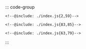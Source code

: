 ::: code-group
```js:line-numbers [JavaScript]
<!--@include: ./index.js{2,59}-->
```

```html:line-numbers [HTML]
<!--@include: ./index.js{83,85}-->
```

```css:line-numbers [CSS]
<!--@include: ./index.js{63,79}-->
```
:::
